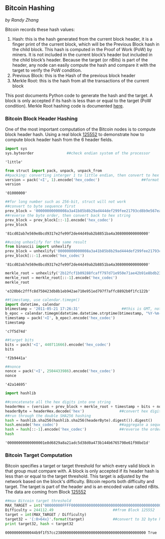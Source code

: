 ## Bitcoin Hashing
*by Randy Zhang*

Bitcoin records these hash values:
1. Hash: this is the hash generated from the current block header, it is a finger print of the current block, which will be the Previous Block hash in the child block. This hash is computed in the Proof of Work (PoW) by miners. It is not included in the current block’s header but included in the child block’s header. Because the target (or nBits) is part of the header, any node can easily compute the hash and compare it with the target to verify the PoW condition.
2. Previous Block: this is the Hash of the previous block header
3. Merkle Root: this is the hash from all the transactions of the current block

This post documents Python code to generate the hash and the target. A block is only accepted if its hash is less than or equal to the target (PoW condition). Merkle Root hashing code is documented [here](https://github.com/ranzhang/blockchain/tree/master/crypto/hashing).

### Bitcoin Block Header Hashing
One of the most important computation of the Bitcoin nodes is to compute block header hash. 
Using a real block [125552](https://blockchain.info/block/00000000000000001e8d6829a8a21adc5d38d0a473b144b6765798e61f98bd1d) to demonstrate how to compute block header hash from the 6 header fields. 


```python
import sys
sys.byteorder               ##check endian system of the processor
```




    'little'




```python
from struct import pack, unpack, unpack_from
##packing: converting interger 1 to little endian, then convert to hex string
version = pack('<I', 1).encode('hex_codec')                   ##format string: < little-endia, I unsigned int
version
```




    '01000000'




```python
##for long number such as 256-bit, struct will not work
##convert to byte sequence first
prev_block = '00000000000008a3a41b85b8b29ad444def299fee21793cd8b9e567eab02cd81'.decode('hex')
##reverse the byte order, then convert back to hex string
prev_block = prev_block[::-1].encode('hex_codec') 
prev_block
```




    '81cd02ab7e569e8bcd9317e2fe99f2de44d49ab2b8851ba4a308000000000000'




```python
##using unhexlify for the same result
from binascii import unhexlify
prev_block = unhexlify('00000000000008a3a41b85b8b29ad444def299fee21793cd8b9e567eab02cd81')
prev_block[::-1].encode('hex_codec') 
```




    '81cd02ab7e569e8bcd9317e2fe99f2de44d49ab2b8851ba4a308000000000000'




```python
merkle_root = unhexlify('2b12fcf1b09288fcaff797d71e950e71ae42b91e8bdb2304758dfcffc2b620e3')
merkle_root = merkle_root[::-1].encode('hex_codec') 
merkle_root
```




    'e320b6c2fffc8d750423db8b1eb942ae710e951ed797f7affc8892b0f1fc122b'




```python
##timestamp, use calendar.timegm() 
import datetime, calendar
btimestamp = '2011-05-21 17:26:31'                   ##this is GMT, not local time
b_epoc = calendar.timegm(datetime.datetime.strptime(btimestamp, "%Y-%m-%d %H:%M:%S").timetuple())
timestamp = pack('<I', b_epoc).encode('hex_codec') 
timestamp
```




    'c7f5d74d'




```python
##target bits
bits = pack('<I', 440711666).encode('hex_codec') 
bits 
```




    'f2b9441a'




```python
##nonce
nonce = pack('<I', 2504433986).encode('hex_codec') 
nonce 
```




    '42a14695'




```python
import hashlib

##concatenate all the hex digits into one string
headerHex = (version + prev_block + merkle_root + timestamp + bits + nonce)
headerByte = headerHex.decode('hex')                ##convert hex digits into a sequence of bytes
##run through the double SHA256 hashing
hash = hashlib.sha256(hashlib.sha256(headerByte).digest()).digest()
hash.encode('hex_codec')                            ##aggregate a sequence of bytes into a hex string
hash = hash[::-1].encode('hex_codec')               ##reverse the order in hex
hash
```




    '00000000000000001e8d6829a8a21adc5d38d0a473b144b6765798e61f98bd1d'



### Bitcoin Target Computation
Bitcoin specifies a target or target threshold for which every valid block in that group must compare with. A block is only accepted if its header hash is less than or equal to the target threshold. This target is adjusted by the network based on the block's difficulty. Bitcoin reports both difficulty and target. The target is part of the header and is an encoded value called nBits. The data are coming from Block [125552](https://blockchain.info/block/00000000000000001e8d6829a8a21adc5d38d0a473b144b6765798e61f98bd1d) 


```python
##max Bitcoin target threshold
MAX_TARGET = int("00000000FFFF0000000000000000000000000000000000000000000000000000", 16)            ## Hex, Base16
Difficulty = 244112.49                           ##from Block 125552
target = int(MAX_TARGET / Difficulty)
target32 = '{:0>64x}'.format(target)             ##convert to 32 byte hex notation; nBits = 1a44b9f2 or 440711666 
print target32, hash < target32
```

    00000000000044b9f1f57cc23800000000000000000000000000000000000000 True

